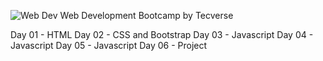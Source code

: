 ![Web Dev](https://user-images.githubusercontent.com/80969087/218276603-7224ed34-12cd-4d6e-9c44-2831cf2e9488.png)
Web Development Bootcamp
      by Tecverse
      
Day 01 - HTML 
Day 02 - CSS and Bootstrap
Day 03 - Javascript
Day 04 - Javascript
Day 05 - Javascript
Day 06 - Project 
